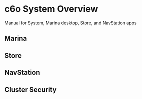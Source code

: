 # c6o System Overview

Manual for System, Marina desktop, Store, and NavStation apps

## Marina

## Store

## NavStation

## Cluster Security
